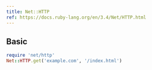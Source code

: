 ```yaml
---
title: Net::HTTP
ref: https://docs.ruby-lang.org/en/3.4/Net/HTTP.html
---
```


## Basic

```ruby
require 'net/http'
Net::HTTP.get('example.com', '/index.html')
```
